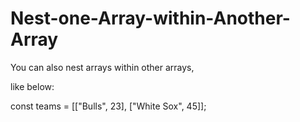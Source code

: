 # Nest-one-Array-within-Another-Array

You can also nest arrays within other arrays,

like below:

const teams = [["Bulls", 23], ["White Sox", 45]];
